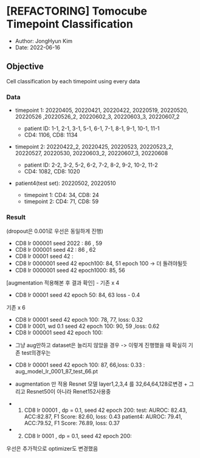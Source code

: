 # [REFACTORING] Tomocube Timepoint Classification 
- Author: JongHyun Kim
- Date: 2022-06-16

## Objective 
Cell classification by each timepoint using every data 

### Data 
- timepoint 1: 20220405, 20220421, 20220422, 20220519, 20220520, 20220526 ,20220526_2, 20220602_3, 20220603_3, 20220607_2
    - patient ID: 1-1, 2-1, 3-1, 5-1, 6-1, 7-1, 8-1, 9-1, 10-1, 11-1
    - CD4: 1106, CD8: 1134
    
- timepoint 2: 20220422_2, 20220425, 20220523, 20220523_2, 20220527, 20220530, 20220603_2, 20220607_3, 20220608
    - patient ID: 2-2, 3-2, 5-2, 6-2, 7-2, 8-2, 9-2, 10-2, 11-2 
    - CD4: 1082, CD8: 1020


- patient4(test set): 20220502, 20220510 
    - timepoint 1: CD4: 34, CD8: 24
    - timepoint 2: CD4: 71, CD8: 59


### Result 
(dropout은 0.001로 우선은 동일하게 진행)
- CD8 lr 000001 seed 2022 : 86 , 59 
- CD8 lr 000001 seed 42 : 86 , 62
- CD8 lr 00001 seed 42 : 
- CD8 lr 0000001 seed 42 epoch100: 84, 51 epoch 100 -> 더 돌려야될듯 
- CD8 lr 0000001 seed 42 epoch1000: 85, 56 

[augmentation 적용해본 후 결과 확인] - 기존 x 4 
- CD8 lr 00001 seed 42 epoch 50: 84, 63    loss - 0.4 

기존 x 6 
- CD8 lr 00001 seed 42 epoch 100: 78,  77,   loss: 0.32 
- CD8 lr 0001, wd 0.1 seed 42 epoch 100:  90, 59 ,loss: 0.62
- CD8 lr 000001 seed 42 epoch 100: 

* 그냥 aug만하고 dataset은 늘리지 않았을 경우 -> 이렇게 진행했을 때 확실히 기존 test의경우는 
- CD8 lr 00001 seed 42 epoch 100:   87, 66,loss: 0.33 : aug_model_lr_0001_87_test_66.pt

* augmentation 만 적용 Resnet 모델 layer1,2,3,4 를 32,64,64,128로변경 + 그리고 Resnet50이 아니라 Renet152사용중 
- 1) CD8 lr 00001 , dp = 0.1, seed 42 epoch 200: 
        test: AUROC: 82.43, ACC:82.87, F1 Score: 82.60, loss: 0.43
        patient4: AUROC: 79.41, ACC:79.52, F1 Score: 76.89, loss: 0.37

- 2) CD8 lr 0001 , dp = 0.1, seed 42 epoch 200: 


우선은 추가적으로 optimizer도 변경했음 